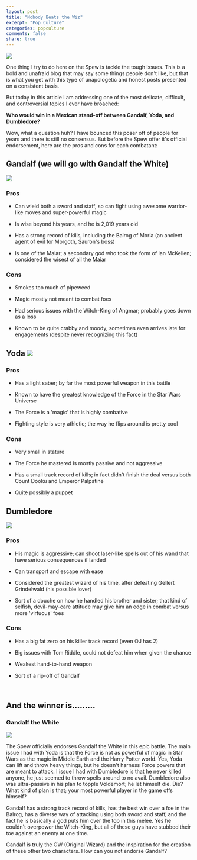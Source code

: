```yaml
---
layout: post
title: "Nobody Beats the Wiz"
excerpt: "Pop Culture"
categories: popculture
comments: false
share: true
---
```


![](http://vignette3.wikia.nocookie.net/seinfeld/images/b/b3/Thewiz.jpg/revision/latest?cb=20120418134259)


One thing I try to do here on the Spew is tackle the tough issues. This is a bold and unafraid blog that may say some things people don't like, but that is what you get with this type of unapologetic and honest posts presented on a consistent basis. 


But today in this article I am addressing one of the most delicate, difficult, and controversial topics I ever have broached:


**Who would win in a Mexican stand-off between Gandalf, Yoda, and Dumbledore?**


Wow, what a question huh? I have bounced this poser off of people for years and there is still no consensus. But before the Spew offer it's official endorsement, here are the pros and cons for each combatant:


## Gandalf (we will go with Gandalf the White)

![](http://bencurtisjones.com/wp-content/uploads/2012/03/Gandalf_the_White_returns.png)


### Pros

- Can wield both a sword and staff, so can fight using awesome warrior-like moves and super-powerful magic

- Is wise beyond his years, and he is 2,019 years old

- Has a strong record of kills, including the Balrog of Moria (an ancient agent of evil for Morgoth, Sauron's boss)

- Is one of the Maiar; a secondary god who took the form of Ian McKellen; considered the wisest of all the Maiar

### Cons

- Smokes too much of pipeweed

- Magic mostly not meant to combat foes

- Had serious issues with the Witch-King of Angmar; probably goes down as a loss

- Known to be quite crabby and moody, sometimes even arrives late for engagements (despite never recognizing this fact)



## Yoda ![](http://www.wired.com/wp-content/uploads/2015/08/Yoda-featured1-1200x630-e1446682207788.jpg)


### Pros

- Has a light saber; by far the most powerful weapon in this battle

- Known to have the greatest knowledge of the Force in the Star Wars Universe

- The Force is a 'magic' that is highly combative

- Fighting style is very athletic; the way he flips around is pretty cool

### Cons

- Very small in stature

- The Force he mastered is mostly passive and not aggressive

- Has a small track record of kills; in fact didn't finish the deal versus both Count Dooku and Emperor Palpatine

- Quite possibly a puppet


## Dumbledore

![](http://static.comicvine.com/uploads/original/6/68727/1259169-dumbledore1.jpg)

### Pros

- His magic is aggressive; can shoot laser-like spells out of his wand that have serious consequences if landed

- Can transport and escape with ease

- Considered the greatest wizard of his time, after defeating Gellert Grindelwald (his possible lover)

- Sort of a douche on how he handled his brother and sister; that kind of selfish, devil-may-care attitude may give him an edge in combat versus more 'virtuous' foes

### Cons

- Has a big fat zero on his killer track record (even OJ has 2)

- Big issues with Tom Riddle, could not defeat him when given the chance

- Weakest hand-to-hand weapon

- Sort of a rip-off of Gandalf



<br>



## And the winner is.........

### Gandalf the White

![](http://blogs.nd.edu/oblation/files/2013/03/gandalflaugh.jpg)


The Spew officially endorses Gandalf the White in this epic battle. The main issue I had with Yoda is that the Force is not as powerful of magic in Star Wars as the magic in Middle Earth and the Harry Potter world. Yes, Yoda can lift and throw heavy things, but he doesn't harness Force powers that are meant to attack. I issue I had with Dumbledore is that he never killed anyone, he just seemed to throw spells around to no avail. Dumbledore also was ultra-passive in his plan to topple Voldemort; he let himself die. Die? What kind of plan is that; your most powerful player in the game offs himself? 

Gandalf has a strong track record of kills, has the best win over a foe in the Balrog, has a diverse way of attacking using both sword and staff, and the fact he is basically a god puts him over the top in this melee. Yes he couldn't overpower the Witch-King, but all of these guys have stubbed their toe against an enemy at one time. 

Gandalf is truly the OW (Original Wizard) and the inspiration for the creation of these other two characters. How can you not endorse Gandalf?















